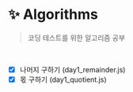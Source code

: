 # ✨ Algorithms

> 코딩 테스트를 위한 알고리즘 공부

<br>

- [x] 나머지 구하기 (day1_remainder.js)
- [x] 몫 구하기 (day1_quotient.js)
